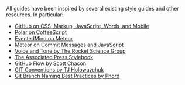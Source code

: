 All guides have been inspired by several existing style guides
and other resources. In particular:

- [GitHub on CSS, Markup, JavaScript, Words, and Mobile][github-guide]
- [Polar on CoffeeScript][coffeescript-guide]
- [EventedMind on Meteor][eventedmind-em]
- [Meteor on Commit Messages and JavaScript][meteor-guide]
- [Voice and Tone by The Rocket Science Group][voiceandtone]
- [The Associated Press Stylebook][apstylebook]
- [GitHub Flow by Scott Chacon][github-flow]
- [GIT Conventions by TJ Holowaychuk][git-conventions]
- [Git Branch Naming Best Practices by Phord][git-branch-naming]

[github-guide]: https://github.com/styleguide/
[coffeescript-guide]: https://github.com/polarmobile/coffeescript-style-guide
[eventedmind-em]: https://github.com/eventedmind/em
[meteor-guide]: https://github.com/meteor/meteor/wiki/Meteor-Style-Guide
[voiceandtone]: http://voiceandtone.com/
[apstylebook]: http://www.apstylebook.com/
[github-flow]: http://scottchacon.com/2011/08/31/github-flow.html
[git-conventions]: https://medium.com/code-adventures/a940ee20862d
[git-branch-naming]: http://stackoverflow.com/a/6065944/314392